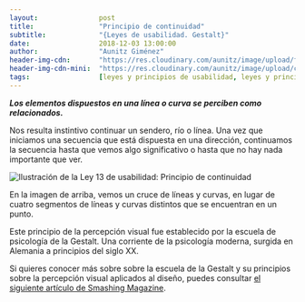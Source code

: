 ```yaml
---
layout:               post
title:                "Principio de continuidad"
subtitle:             "{Leyes de usabilidad. Gestalt}"
date:                 2018-12-03 13:00:00
author:               "Aunitz Giménez"
header-img-cdn:       "https://res.cloudinary.com/aunitz/image/upload/f_auto,q_auto/v1613934705/post-bg-14_sh5uki.jpg"
header-img-cdn-mini:  "https://res.cloudinary.com/aunitz/image/upload/c_scale,f_auto,q_auto,w_414/v1613934705/post-bg-14_sh5uki.jpg"
tags:                 [leyes y principios de usabilidad, leyes y principios de la Gestalt]
---
```


<p><em><strong>Los elementos dispuestos en una línea o curva se perciben como relacionados.</strong></em></p>

<p>Nos resulta instintivo continuar un sendero, río o línea. Una vez que iniciamos una secuencia que está dispuesta en una dirección, continuamos la secuencia hasta que vemos algo significativo o hasta que no hay nada importante que ver.</p>

<p><img src="{{ site.baseurl }}/img/ley-13-principio-de-continuidad.png" alt="Ilustración de la Ley 13 de usabilidad: Principio de continuidad"></p>

<p>En la imagen de arriba, vemos un cruce de líneas y curvas, en lugar de cuatro segmentos de líneas y curvas distintos que se encuentran en un punto.</p>

<p>Este principio de la percepción visual fue establecido por la escuela de psicología de la Gestalt. Una corriente de la psicología moderna, surgida en Alemania a principios del siglo XX.</p>

<p>Si quieres conocer más sobre sobre la escuela de la Gestalt y su principios sobre la percepción visual aplicados al diseño, puedes consultar <a href="https://www.smashingmagazine.com/2014/03/design-principles-visual-perception-and-the-principles-of-gestalt/" target="_blank" rel="noopener noreferrer">el siguiente artículo de Smashing Magazine</a>.</p>